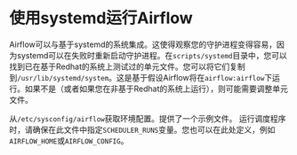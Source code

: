 # 使用systemd运行Airflow

Airflow可以与基于systemd的系统集成。这使得观察您的守护进程变得容易，因为systemd可以在失败时重新启动守护进程。在`scripts/systemd`目录中，您可以找到已在基于Redhat的系统上测试过的单元文件。您可以将它们复制到`/usr/lib/systemd/system`。这是基于假设Airflow将在`airflow:airflow`下运行。如果不是（或者如果您在非基于Redhat的系统上运行），则可能需要调整单元文件。

从`/etc/sysconfig/airflow`获取环境配置。提供了一个示例文件。 运行调度程序时，请确保在此文件中指定`SCHEDULER_RUNS`变量。您也可以在此处定义，例如`AIRFLOW_HOME`或`AIRFLOW_CONFIG`。
